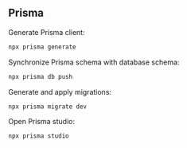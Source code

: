 ## Prisma
Generate Prisma client:
```bash
npx prisma generate
```

Synchronize Prisma schema with database schema:
```bash
npx prisma db push
```

Generate and apply migrations:
```bash
npx prisma migrate dev
```

Open Prisma studio:
```bash
npx prisma studio
```